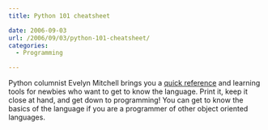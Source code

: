 ```yaml
---
title: Python 101 cheatsheet

date: 2006-09-03
url: /2006/09/03/python-101-cheatsheet/
categories:
  - Programming

---
```

Python columnist Evelyn Mitchell brings you a [quick reference][1] and learning tools for newbies who want to get to know the language. Print it, keep it close at hand, and get down to programming! You can get to know the basics of the language if you are a programmer of other object oriented languages.

 [1]: http://www-128.ibm.com/developerworks/library/l-cheatsheet3.html